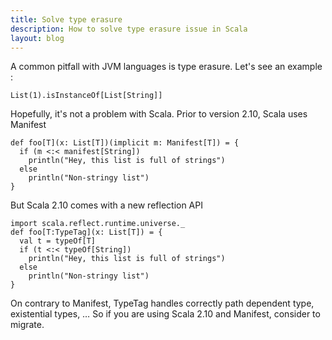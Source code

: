 ```yaml
---
title: Solve type erasure
description: How to solve type erasure issue in Scala
layout: blog
---
```

A common pitfall with JVM languages is type erasure. Let's see an example :

```
List(1).isInstanceOf[List[String]]
```

Hopefully, it's not a problem with Scala. Prior to version 2.10, Scala uses Manifest

```
def foo[T](x: List[T])(implicit m: Manifest[T]) = {
  if (m <:< manifest[String])
    println("Hey, this list is full of strings")
  else
    println("Non-stringy list")
}
```

But Scala 2.10 comes with a new reflection API

```
import scala.reflect.runtime.universe._
def foo[T:TypeTag](x: List[T]) = {
  val t = typeOf[T]
  if (t <:< typeOf[String])
    println("Hey, this list is full of strings")
  else
    println("Non-stringy list")
}
```

On contrary to Manifest, TypeTag handles correctly path dependent type, existential types, … So if
you are using Scala 2.10 and Manifest, consider to migrate.
